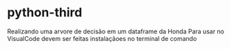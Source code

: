 # python-third
Realizando uma arvore de decisão em um dataframe da Honda 
Para usar no VisualCode devem ser feitas instalaçãoes no terminal de comando 

